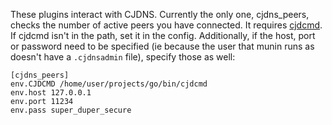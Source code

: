 These plugins interact with CJDNS. Currently the only one, cjdns_peers,
checks the number of active peers you have connected. It requires
[cjdcmd](https://github.com/inhies/cjdcmd). If cjdcmd isn't in the path,
set it in the config. Additionally, if the host, port or password need
to be specified (ie because the user that munin runs as doesn't have a 
`.cjdnsadmin` file), specify those as well:

```
[cjdns_peers]
env.CJDCMD /home/user/projects/go/bin/cjdcmd
env.host 127.0.0.1
env.port 11234
env.pass super_duper_secure
```
